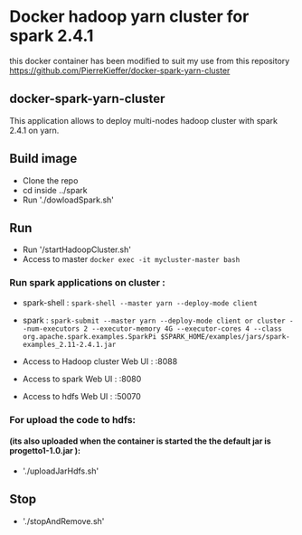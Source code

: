# Docker hadoop yarn cluster for spark 2.4.1
this docker container has been modified to suit my use from this repository
https://github.com/PierreKieffer/docker-spark-yarn-cluster

## docker-spark-yarn-cluster 
This application allows to deploy multi-nodes hadoop cluster with spark 2.4.1 on yarn. 

## Build image
- Clone the repo 
- cd inside ../spark 
- Run './dowloadSpark.sh'

## Run  
- Run '/startHadoopCluster.sh'
- Access to master `docker exec -it mycluster-master bash`

### Run spark applications on cluster : 
- spark-shell : `spark-shell --master yarn --deploy-mode client`
- spark : `spark-submit --master yarn --deploy-mode client or cluster --num-executors 2 --executor-memory 4G --executor-cores 4 --class org.apache.spark.examples.SparkPi $SPARK_HOME/examples/jars/spark-examples_2.11-2.4.1.jar`

- Access to Hadoop cluster Web UI : <container ip>:8088 
- Access to spark Web UI : <container ip>:8080
- Access to hdfs Web UI : <container ip>:50070
  
### For upload the code to hdfs:
#### (its also uploaded when the container is started the the default jar is progetto1-1.0.jar ):

- './uploadJarHdfs.sh'


## Stop 
- './stopAndRemove.sh'



